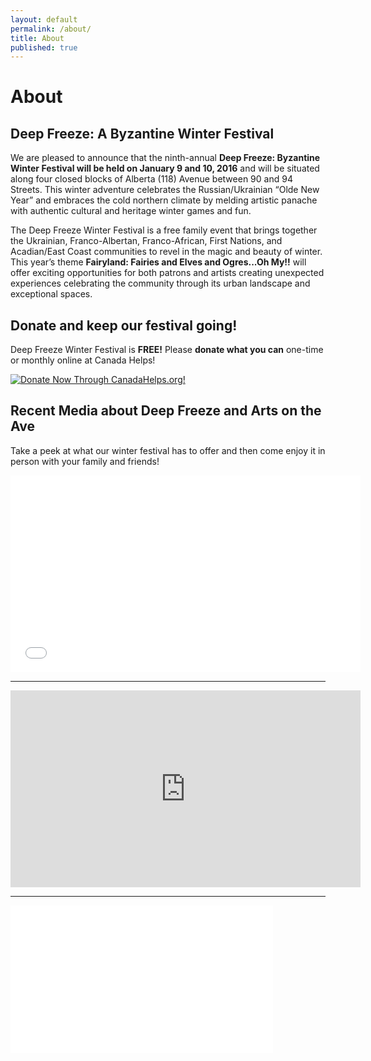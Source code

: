 ```yaml
---
layout: default
permalink: /about/
title: About
published: true
---
```






# About

## Deep Freeze: A Byzantine Winter Festival

We are pleased to announce that the ninth-annual **Deep Freeze: Byzantine Winter Festival will be held on January 9 and 10, 2016** and will be situated along four closed blocks of Alberta (118) Avenue between 90 and 94 Streets. This winter adventure celebrates the Russian/Ukrainian “Olde New Year” and embraces the cold northern climate by melding artistic panache with authentic cultural and heritage winter games and fun.

The Deep Freeze Winter Festival is a free family event that brings together the Ukrainian, Franco-Albertan, Franco-African, First Nations, and Acadian/East Coast communities to revel in the magic and beauty of winter. This year’s theme **Fairyland: Fairies and Elves and Ogres...Oh My!!** will offer exciting opportunities for both patrons and artists creating unexpected experiences celebrating the community through its urban landscape and exceptional spaces.

## Donate and keep our festival going!
Deep Freeze Winter Festival is **FREE!** Please **donate what you can** one-time or monthly online at Canada Helps! 

<A HREF="https://www.canadahelps.org/CharityProfilePage.aspx?CharityID=d109438"><IMG SRC="//www.canadahelps.org/image/DonateNowLink/en/Donate2.png" BORDER="0" ALT="Donate Now Through CanadaHelps.org!"/></A>

## Recent Media about Deep Freeze and Arts on the Ave

Take a peek at what our winter festival has to offer and then come enjoy it in person with your family and friends!

<iframe width="560" height="315" src="//www.youtube.com/embed/5l957U6WqRs" frameborder="0" allowfullscreen></iframe>

<hr>

<iframe width="560" height="315" src="https://www.youtube.com/embed/9dveEj2NnoI" frameborder="0" allowfullscreen></iframe>

<hr>

<iframe width="420" height="236" src="//www.youtube.com/embed/MeE6-7bGCt8" frameborder="0" allowfullscreen></iframe>
